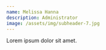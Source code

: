 ```yaml
---
name: Melissa Hanna
description: Administrator
image: /assets/img/subheader-7.jpg
---
```


Lorem ipsum dolor sit amet.